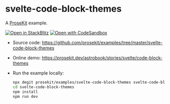 # svelte-code-block-themes

A [ProseKit](https://prosekit.dev) example.

[![Open in StackBlitz](https://developer.stackblitz.com/img/open_in_stackblitz.svg)](https://stackblitz.com/github/prosekit/examples/tree/master/svelte-code-block-themes)
[![Open with CodeSandbox](https://assets.codesandbox.io/github/button-edit-lime.svg)](https://codesandbox.io/p/sandbox/github/prosekit/examples/tree/master/svelte-code-block-themes)

- Source code: https://github.com/prosekit/examples/tree/master/svelte-code-block-themes
- Online demo: https://prosekit.dev/astrobook/stories/svelte/code-block-themes
- Run the example locally:

  ```bash
  npx degit prosekit/examples/svelte-code-block-themes svelte-code-block-themes
  cd svelte-code-block-themes
  npm install
  npm run dev
  ```

